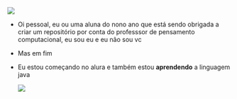 ![](https://media.tenor.com/ij3N7Li0GisAAAAC/one-piece-jinbe.gif)


- Oi pessoal, eu ou uma aluna do nono ano que está sendo obrigada a criar um repositório por conta do professsor de pensamento computacional, eu sou eu e eu não sou vc

- Mas em fim
- Eu estou começando no alura e também estou **aprendendo** a linguagem java

  ![](https://media.tenor.com/FtXh4P85jZEAAAAC/brook-one-piece.gif)
